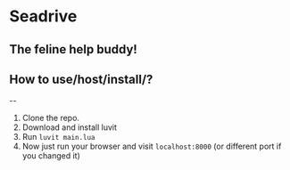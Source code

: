 # Seadrive
The feline help buddy!
---

## How to use/host/install/?
--
1. Clone the repo.
2. Download and install luvit
3. Run ```luvit main.lua```
4. Now just run your browser and visit ```localhost:8000``` (or different port if you changed it)




